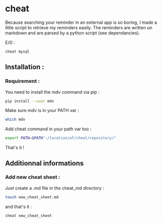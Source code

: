 # cheat

Because searching your reminder in an external app is so boring, I made a little script to retrieve my reminders easily. 
The reminders are written un markdown and are parsed by a python script (see dependancies).

E/G :
```bash
cheat mysql
```

## Installation :

### Requirement :
You need to install the mdv command via pip :

```bash
pip install --user mdv
```

Make sure mdv is in your PATH var :

```bash
which mdv
```

Add cheat command in your path var too :

```bash
export PATH=$PATH":/location/of/cheat/repository/"
```
That's it !

## Additionnal informations

### Add new cheat sheet :

Just create a .md file in the cheat_md directory :

```bash
touch new_cheat_sheet.md
```

and that's it :
```bash
cheat new_cheat_sheet
```
